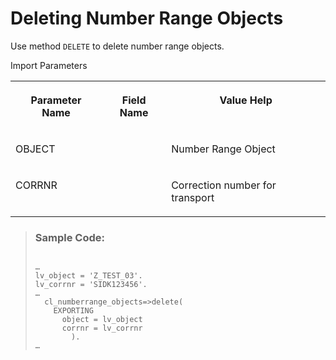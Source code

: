 <!-- loio5213a1d09ac14e7d85153ecbf264a106 -->

# Deleting Number Range Objects

Use method `DELETE` to delete number range objects.

<a name="loio5213a1d09ac14e7d85153ecbf264a106__table_os3_mvy_fjb"/>Import Parameters


<table>
<tr>
<th valign="top">

Parameter Name



</th>
<th valign="top">

Field Name



</th>
<th valign="top">

Value Help



</th>
</tr>
<tr>
<td valign="top">

OBJECT



</td>
<td valign="top">

 



</td>
<td valign="top">

Number Range Object



</td>
</tr>
<tr>
<td valign="top">

CORRNR



</td>
<td valign="top">

 



</td>
<td valign="top">

Correction number for transport



</td>
</tr>
</table>

> ### Sample Code:  
> ```
> 
> …
> lv_object = 'Z_TEST_03'.
> lv_corrnr = 'SIDK123456'.
> …
>   cl_numberrange_objects=>delete(
>     EXPORTING
>       object = lv_object
>       corrnr = lv_corrnr
>         ).
> …
> 
> ```

